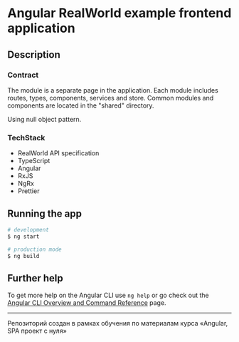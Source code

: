 # Angular RealWorld example frontend application

## Description

### Contract

The module is a separate page in the application.
Each module includes routes, types, components, services and store.
Common modules and components are located in the "shared" directory.

Using null object pattern.

### TechStack

* RealWorld API specification
* TypeScript
* Angular
* RxJS
* NgRx
* Prettier

## Running the app

```bash
# development
$ ng start

# production mode
$ ng build
```
## Further help

To get more help on the Angular CLI use `ng help` or go check out the [Angular CLI Overview and Command Reference](https://angular.io/cli) page.

---

Репозиторий создан в рамках обучения по материалам курса «Angular, SPA проект с нуля»
